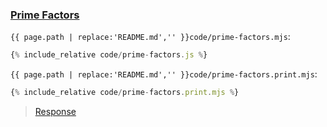### [Prime Factors](code.zip)

`{{ page.path | replace:'README.md','' }}code/prime-factors.mjs`:
```js
{% include_relative code/prime-factors.js %}
```

`{{ page.path | replace:'README.md','' }}code/prime-factors.print.mjs`:
```js
{% include_relative code/prime-factors.print.mjs %}
```

> [Response](response/prime-factors.js)